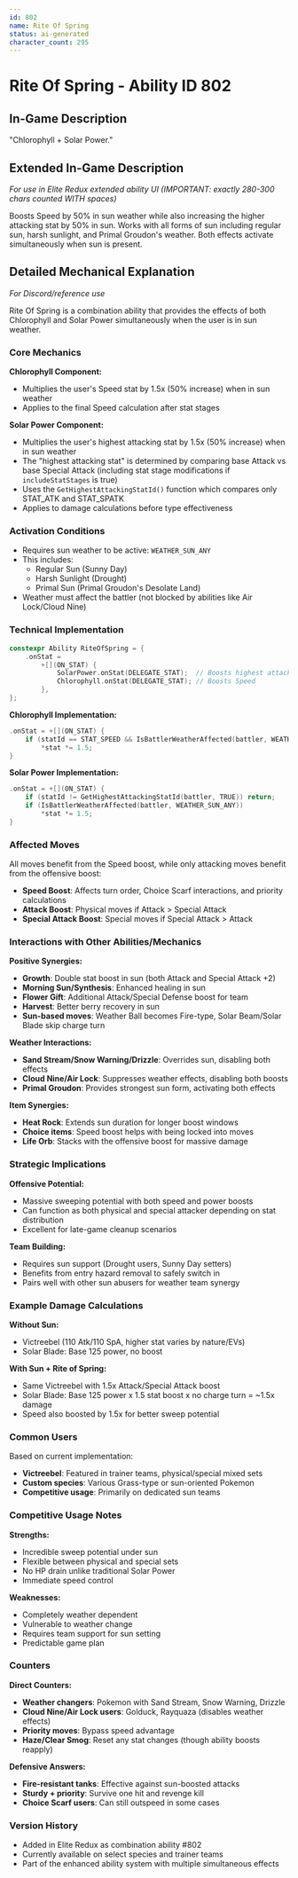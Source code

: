 ```yaml
---
id: 802
name: Rite Of Spring
status: ai-generated
character_count: 295
---
```


# Rite Of Spring - Ability ID 802

## In-Game Description
"Chlorophyll + Solar Power."

## Extended In-Game Description
*For use in Elite Redux extended ability UI (IMPORTANT: exactly 280-300 chars counted WITH spaces)*

Boosts Speed by 50% in sun weather while also increasing the higher attacking stat by 50% in sun. Works with all forms of sun including regular sun, harsh sunlight, and Primal Groudon's weather. Both effects activate simultaneously when sun is present.

## Detailed Mechanical Explanation
*For Discord/reference use*

Rite Of Spring is a combination ability that provides the effects of both Chlorophyll and Solar Power simultaneously when the user is in sun weather.

### Core Mechanics

**Chlorophyll Component:**
- Multiplies the user's Speed stat by 1.5x (50% increase) when in sun weather
- Applies to the final Speed calculation after stat stages

**Solar Power Component:**
- Multiplies the user's highest attacking stat by 1.5x (50% increase) when in sun weather
- The "highest attacking stat" is determined by comparing base Attack vs base Special Attack (including stat stage modifications if `includeStatStages` is true)
- Uses the `GetHighestAttackingStatId()` function which compares only STAT_ATK and STAT_SPATK
- Applies to damage calculations before type effectiveness

### Activation Conditions
- Requires sun weather to be active: `WEATHER_SUN_ANY`
- This includes:
  - Regular Sun (Sunny Day)
  - Harsh Sunlight (Drought)
  - Primal Sun (Primal Groudon's Desolate Land)
- Weather must affect the battler (not blocked by abilities like Air Lock/Cloud Nine)

### Technical Implementation

```cpp
constexpr Ability RiteOfSpring = {
    .onStat =
        +[](ON_STAT) {
            SolarPower.onStat(DELEGATE_STAT);  // Boosts highest attacking stat
            Chlorophyll.onStat(DELEGATE_STAT); // Boosts Speed
        },
};
```

**Chlorophyll Implementation:**
```cpp
.onStat = +[](ON_STAT) {
    if (statId == STAT_SPEED && IsBattlerWeatherAffected(battler, WEATHER_SUN_ANY)) 
        *stat *= 1.5;
}
```

**Solar Power Implementation:**
```cpp
.onStat = +[](ON_STAT) {
    if (statId != GetHighestAttackingStatId(battler, TRUE)) return;
    if (IsBattlerWeatherAffected(battler, WEATHER_SUN_ANY)) 
        *stat *= 1.5;
}
```

### Affected Moves
All moves benefit from the Speed boost, while only attacking moves benefit from the offensive boost:
- **Speed Boost**: Affects turn order, Choice Scarf interactions, and priority calculations
- **Attack Boost**: Physical moves if Attack > Special Attack
- **Special Attack Boost**: Special moves if Special Attack > Attack

### Interactions with Other Abilities/Mechanics

**Positive Synergies:**
- **Growth**: Double stat boost in sun (both Attack and Special Attack +2)
- **Morning Sun/Synthesis**: Enhanced healing in sun
- **Flower Gift**: Additional Attack/Special Defense boost for team
- **Harvest**: Better berry recovery in sun
- **Sun-based moves**: Weather Ball becomes Fire-type, Solar Beam/Solar Blade skip charge turn

**Weather Interactions:**
- **Sand Stream/Snow Warning/Drizzle**: Overrides sun, disabling both effects
- **Cloud Nine/Air Lock**: Suppresses weather effects, disabling both boosts
- **Primal Groudon**: Provides strongest sun form, activating both effects

**Item Synergies:**
- **Heat Rock**: Extends sun duration for longer boost windows
- **Choice items**: Speed boost helps with being locked into moves
- **Life Orb**: Stacks with the offensive boost for massive damage

### Strategic Implications

**Offensive Potential:**
- Massive sweeping potential with both speed and power boosts
- Can function as both physical and special attacker depending on stat distribution
- Excellent for late-game cleanup scenarios

**Team Building:**
- Requires sun support (Drought users, Sunny Day setters)
- Benefits from entry hazard removal to safely switch in
- Pairs well with other sun abusers for weather team synergy

### Example Damage Calculations

**Without Sun:**
- Victreebel (110 Atk/110 SpA, higher stat varies by nature/EVs)
- Solar Blade: Base 125 power, no boost

**With Sun + Rite of Spring:**
- Same Victreebel with 1.5x Attack/Special Attack boost
- Solar Blade: Base 125 power x 1.5 stat boost x no charge turn = ~1.5x damage
- Speed also boosted by 1.5x for better sweep potential

### Common Users
Based on current implementation:
- **Victreebel**: Featured in trainer teams, physical/special mixed sets
- **Custom species**: Various Grass-type or sun-oriented Pokemon
- **Competitive usage**: Primarily on dedicated sun teams

### Competitive Usage Notes

**Strengths:**
- Incredible sweep potential under sun
- Flexible between physical and special sets
- No HP drain unlike traditional Solar Power
- Immediate speed control

**Weaknesses:**
- Completely weather dependent
- Vulnerable to weather change
- Requires team support for sun setting
- Predictable game plan

### Counters

**Direct Counters:**
- **Weather changers**: Pokemon with Sand Stream, Snow Warning, Drizzle
- **Cloud Nine/Air Lock users**: Golduck, Rayquaza (disables weather effects)
- **Priority moves**: Bypass speed advantage
- **Haze/Clear Smog**: Reset any stat changes (though ability boosts reapply)

**Defensive Answers:**
- **Fire-resistant tanks**: Effective against sun-boosted attacks
- **Sturdy + priority**: Survive one hit and revenge kill
- **Choice Scarf users**: Can still outspeed in some cases

### Version History
- Added in Elite Redux as combination ability #802
- Currently available on select species and trainer teams
- Part of the enhanced ability system with multiple simultaneous effects